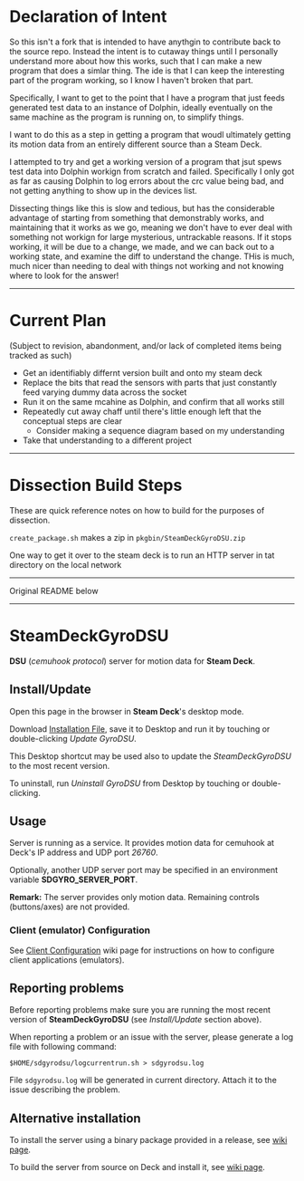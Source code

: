 # Declaration of Intent

So this isn't a fork that is intended to have anythgin to contribute back to the source repo. Instead the intent is to cutaway things until I personally understand more about how this works, such that I can make a new program that does a simlar thing. The ide is that I can keep the interesting part of the program working, so I know I haven't broken that part.

Specifically, I want to get to the point that I have a program that just feeds generated test data to an instance of Dolphin, ideally eventually on the same machine as the program is running on, to simplify things.

I want to do this as a step in getting a program that woudl ultimately getting its motion data from an entirely different source than a Steam Deck.

I attempted to try and get a working version of a program that jsut spews test data into Dolphin workign from scratch and failed. Specifically I only got as far as causing Dolphin to log errors about the crc value being bad, and not getting anything to show up in the devices list.

Dissecting things like this is slow and tedious, but has the considerable advantage of starting from something that demonstrably works, and maintaining that it works as we go, meaning we don't have to ever deal with something not workign for large mysterious, untrackable reasons. If it stops working, it will be due to a change, we made, and we can back out to a working state, and examine the diff to understand the change. THis is much, much nicer than needing to deal with things not working and not knowing where to look for the answer!

----

# Current Plan

(Subject to revision, abandonment, and/or lack of completed items being tracked as such)

* Get an identifiably differnt version built and onto my steam deck
* Replace the bits that read the sensors with parts that just constantly feed varying dummy data across the socket
* Run it on the same mcahine as Dolphin, and confirm that all works still
* Repeatedly cut away chaff until there's little enough left that the conceptual steps are clear
    * Consider making a sequence diagram based on my understanding
* Take that understanding to a different project

----

# Dissection Build Steps

These are quick reference notes on how to build for the purposes of dissection.

`create_package.sh` makes a zip in `pkgbin/SteamDeckGyroDSU.zip`

One way to get it over to the steam deck is to run an HTTP server in tat directory on the local network

----

Original README below

----

# SteamDeckGyroDSU
**DSU** (*cemuhook protocol*) server for motion data for **Steam Deck**.

## Install/Update

Open this page in the browser in **Steam Deck**'s desktop mode.

Download [Installation File](https://github.com/kmicki/SteamDeckGyroDSU/releases/latest/download/update-sdgyrodsu.desktop), save it to Desktop and run it by touching or double-clicking *Update GyroDSU*.

This Desktop shortcut may be used also to update the *SteamDeckGyroDSU* to the most recent version.

To uninstall, run *Uninstall GyroDSU* from Desktop by touching or double-clicking.
    
## Usage

Server is running as a service. It provides motion data for cemuhook at Deck's IP address and UDP port *26760*.

Optionally, another UDP server port may be specified in an environment variable **SDGYRO_SERVER_PORT**.

**Remark:** The server provides only motion data. Remaining controls (buttons/axes) are not provided.

### Client (emulator) Configuration

See [Client Configuration](https://github.com/kmicki/SteamDeckGyroDSU/wiki/Client-Configuration) wiki page for instructions on how to configure client applications (emulators).

## Reporting problems

Before reporting problems make sure you are running the most recent version of **SteamDeckGyroDSU** (see *Install/Update* section above).

When reporting a problem or an issue with the server, please generate a log file with following command:

    $HOME/sdgyrodsu/logcurrentrun.sh > sdgyrodsu.log
    
File `sdgyrodsu.log` will be generated in current directory. Attach it to the issue describing the problem.

## Alternative installation

To install the server using a binary package provided in a release, see [wiki page](https://github.com/kmicki/SteamDeckGyroDSU/wiki/Alternative-installation-instructions).

To build the server from source on Deck and install it, see [wiki page](https://github.com/kmicki/SteamDeckGyroDSU/wiki/Build-and-install-from-source).
